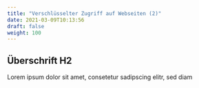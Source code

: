 ```yaml
---
title: "Verschlüsselter Zugriff auf Webseiten (2)"
date: 2021-03-09T10:13:56
draft: false
weight: 100
---
```

## Überschrift H2

Lorem ipsum dolor sit amet, consetetur sadipscing elitr, sed diam 